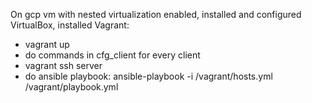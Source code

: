 On gcp vm with nested virtualization enabled, installed and configured VirtualBox, installed Vagrant:
  - vagrant up
  - do commands in cfg_client for every client
  - vagrant ssh server
  - do ansible playbook: ansible-playbook -i /vagrant/hosts.yml /vagrant/playbook.yml

